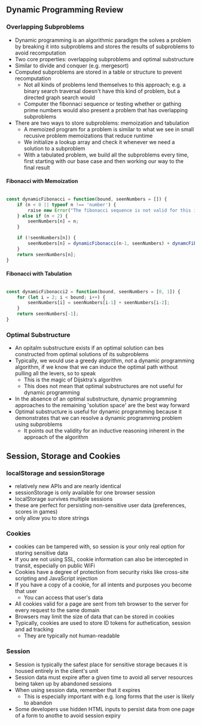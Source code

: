 ## Dynamic Programming Review

### Overlapping Subproblems

- Dynamic programming is an algorithmic paradigm the solves a problem by breaking it into subproblems and stores the results of subproblems to avoid recomputation
- Two core properties: overlapping subproblems and optimal substructure 
- Similar to divide and conquer (e.g. mergesort)
- Computed subproblems are stored in a table or structure to prevent recomputation
    - Not all kinds of problems lend themselves to this approach; e.g. a binary search traversal doesn't have this kind of problem, but a directed graph search would
    - Computer the fibonnaci sequence or testing whether or gathing prime numbers would also present a problem that has overlapping subproblems
- There are two ways to store subproblems: memoization and tabulation
    - A memoized program for a problem is similar to what we see in small recusive problem memoizations that reduce runtime
    - We initialize a lookup array and check it whenever we need a solution to a subproblem
    - With a tabulated problem, we build all the subproblems every time, first starting with our base case and then working our way to the final result

#### Fibonacci with Memoization
```javascript

const dynamicFibonacci = function(bound, seenNumbers = []) {
    if (n < 0 || typeof n !== 'number') {
        raise new Error("The fibonacci sequence is not valid for this input.")
    } else if (n < 2) {
        seenNumbers[n] = n;
    }

    if (!seenNumbers[n]) {
        seenNumbers[n] = dynamicFibonacci(n-1, seenNumbers) + dynamcFibonacci(n-2, seenNumbers);
    }
    return seenNumbers[n];
}

```

#### Fibonacci with Tabulation
```javascript

const dynamicFibonacci2 = function(bound, seenNumbers = [0, 1]) {
    for (let i = 2; i < bound; i++) {
        seenNumbers[i] = seenNumbers[i-1] + seenNumbers[i-2];
    }
    return seenNumbers[-1];
}

```

### Optimal Substructure

- An opitalm substructure exists if an optimal solution can bes constructed from optimal solutions of its subproblems
- Typically, we would use a greedy algorithm, _not_ a dynamic programming algorithm, if we know that we can induce the optimal path without pulling all the levers, so to speak
    - This is the magic of Dijsktra's algorithm
    - This does not mean that optimal substructures are not useful for dynamic programming
- In the absence of an optimal substructure, dynamic programming approaches to the remaining 'solution space' are the best way forward
- Optimal substructure is useful for dynamic programming because it demonstrates that we can resolve a dynamic programming problem using subproblems 
    - It points out the validity for an inductive reasoning inherent in the approach of the algorithm 

## Session, Storage and Cookies

### localStorage and sessionStorage

- relatively new APIs and are nearly identical
- sessionStorage is only available for one browser session
- localStorage survives multiple sessions
- these are perfect for persisting non-sensitive user data (preferences, scores in games)
- only allow you to store strings 

### Cookies

- cookies can be tampered with, so session is your only real option for storing sensitive data
- If you are not using SSL, cookie information can also be intercepted in transit, especially on public WiFi
- Cookies have a degree of protection from security risks like cross-site scripting and JavaScript injection
- If you have a copy of a cookie, for all intents and purposes you become that user
    - You can access that user's data
- All cookies valid for a page are sent from teh browser to the server for every request to the same domain
- Browsers may limit the size of data that can be stored in cookies
- Typically, cookies are used to store ID tokens for authetication, session and ad tracking 
    - They are typically not human-readable

### Session

- Session is typically the safest place for sensitive storage becaues it is housed entirely in the client's unit
- Session data must expire after a given time to avoid all server resources being taken up by abandoned sessions
- When using session data, remember that it expires
    - This is especially important with e.g. long forms that the user is likely to abandon
- Some developers use hidden HTML inputs to persist data from one page of a form to anothe to avoid session expiry
